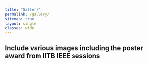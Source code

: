 ```yaml
---
title: "Gallery"
permalink: /gallery/
sitemap: true
layout: single
classes: wide
---
```



## Include various images including the poster award from IITB IEEE sessions
